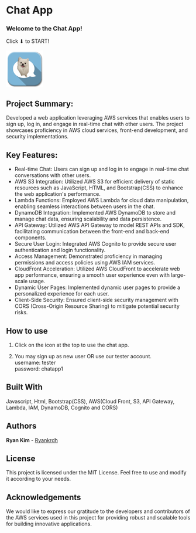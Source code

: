 # Chat App

### Welcome to the Chat App! 

Click ⬇ to START!<br><br>
<a href="https://dk9docly2kxyz.cloudfront.net/"><img src="img/chat-icon.png" width="100" height="100"></a>

## Project Summary:
Developed a web application leveraging AWS services that enables users to sign up, log in, and engage in real-time chat with other users. The project showcases proficiency in AWS cloud services, front-end development, and security implementations.

## Key Features:
- Real-time Chat: Users can sign up and log in to engage in real-time chat conversations with other users.
  &nbsp;
- AWS S3 Integration: Utilized AWS S3 for efficient delivery of static resources such as JavaScript, HTML, and Bootstrap(CSS) to enhance the web application's performance.
  &nbsp;
- Lambda Functions: Employed AWS Lambda for cloud data manipulation, enabling seamless interactions between users in the chat.
  &nbsp;
- DynamoDB Integration: Implemented AWS DynamoDB to store and manage chat data, ensuring scalability and data persistence.
  &nbsp;
- API Gateway: Utilized AWS API Gateway to model REST APIs and SDK, facilitating communication between the front-end and back-end components.
  &nbsp;
- Secure User Login: Integrated AWS Cognito to provide secure user authentication and login functionality.
  &nbsp;
- Access Management: Demonstrated proficiency in managing permissions and access policies using AWS IAM services.
  &nbsp;
- CloudFront Acceleration: Utilized AWS CloudFront to accelerate web app performance, ensuring a smooth user experience even with large-scale usage.
  &nbsp;
- Dynamic User Pages: Implemented dynamic user pages to provide a personalized experience for each user.
  &nbsp;
- Client-Side Security: Ensured client-side security management with CORS (Cross-Origin Resource Sharing) to mitigate potential security risks.
  &nbsp;


## How to use

1. Click on the icon at the top to use the chat app.

2. You may sign up as new user OR use our tester account. <br>
   username: tester <br>
   password: chatapp1

## Built With

Javascript, Html, Bootstrap(CSS), AWS(Cloud Front, S3, API Gateway, Lambda, IAM, DynamoDB, Cognito and CORS)

## Authors

**Ryan Kim** - [Ryankrdh](https://github.com/ryankrdh)

## License

This project is licensed under the MIT License. Feel free to use and modify it according to your needs.

## Acknowledgements

We would like to express our gratitude to the developers and contributors of the AWS services used in this project for providing robust and scalable tools for building innovative applications.
